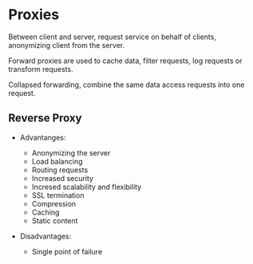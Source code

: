 # Proxies

Between client and server, request service on behalf of clients, anonymizing client from the server.

Forward proxies are used to cache data, filter requests, log requests or transform requests.

Collapsed forwarding, combine the same data access requests into one request.

## Reverse Proxy

-   Advantanges:
    -   Anonymizing the server
    -   Load balancing
    -   Routing requests
    -   Increased security
    -   Incresed scalability and flexibility
    -   SSL termination
    -   Compression
    -   Caching
    -   Static content

-   Disadvantages:
    -   Single point of failure
